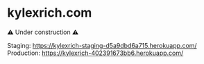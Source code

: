 # kylexrich.com

⚠️ Under construction ⚠️

Staging: https://kylexrich-staging-d5a9dbd6a715.herokuapp.com/
Production: https://kylexrich-402391673bb6.herokuapp.com/
